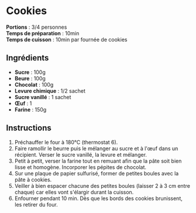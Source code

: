 # Cookies

**Portions** : 3/4 personnes  
**Temps de préparation** : 10min  
**Temps de cuisson** : 10min par fournée de cookies

## Ingrédients

- **Sucre** : 100g
- **Beure** : 100g
- **Chocolat** : 100g
- **Levure chimique** : 1/2 sachet
- **Sucre vanillé** : 1 sachet
- **Œuf** : 1
- **Farine** : 150g

## Instructions

1. Préchauffer le four à 180°C (thermostat 6).
2. Faire ramollir le beurre puis le mélanger au sucre et à l'œuf dans un récipient. Verser le sucre vanillé, la levure et mélanger.
3. Petit à petit, verser la farine tout en remuant afin que la pâte soit bien lisse et homogène. Incorporer les pépites de chocolat.
4. Sur une plaque de papier sulfurisé, former de petites boules avec la pâte à cookies.
5. Veiller à bien espacer chacune des petites boules (laisser 2 à 3 cm entre chaque) car elles vont s'élargir durant la cuisson.
6. Enfourner pendant 10 min. Dès que les bords des cookies brunissent, les retirer du four.
